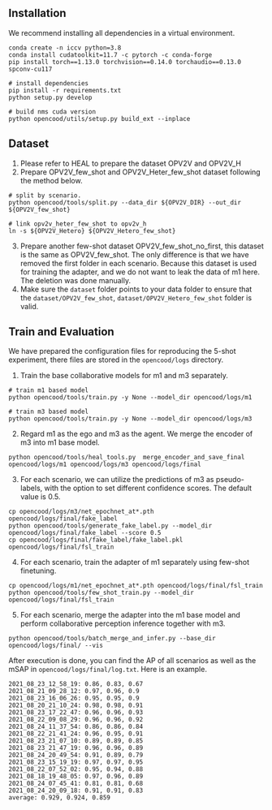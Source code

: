 ## Installation

We recommend installing all dependencies in a virtual environment.

```
conda create -n iccv python=3.8
conda install cudatoolkit=11.7 -c pytorch -c conda-forge
pip install torch==1.13.0 torchvision==0.14.0 torchaudio==0.13.0 spconv-cu117

# install dependencies
pip install -r requirements.txt
python setup.py develop

# build nms cuda version
python opencood/utils/setup.py build_ext --inplace
```

## Dataset

1. Please refer to HEAL to prepare the dataset OPV2V and OPV2V_H
2. Prepare OPV2V_few_shot and OPV2V_Heter_few_shot dataset following the method below.

```
# split by scenario.
python opencood/tools/split.py --data_dir ${OPV2V_DIR} --out_dir ${OPV2V_few_shot}

# link opv2v_heter_few_shot to opv2v_h
ln -s ${OPV2V_Hetero} ${OPV2V_Hetero_few_shot}
```

3. Prepare another few-shot dataset OPV2V_few_shot_no_first, this dataset is the same as OPV2V_few_shot. The only difference is that we have removed the first folder in each scenario. Because this dataset is used for training the adapter, and we do not want to leak the data of m1 here. The deletion was done manually.
4. Make sure the `dataset` folder points to your data folder to ensure that the `dataset/OPV2V_few_shot`, `dataset/OPV2V_Hetero_few_shot` folder is valid.

## Train and Evaluation

We have prepared the configuration files for reproducing the 5-shot experiment, there files are stored in the `opencood/logs` directory.

1. Train the base collaborative models for m1 and m3 separately.

```
# train m1 based model
python opencood/tools/train.py -y None --model_dir opencood/logs/m1

# train m3 based model
python opencood/tools/train.py -y None --model_dir opencood/logs/m3
```

2. Regard m1 as the ego and m3 as the agent. We merge the encoder of m3 into m1 base model.

```
python opencood/tools/heal_tools.py  merge_encoder_and_save_final opencood/logs/m1 opencood/logs/m3 opencood/logs/final
```

3. For each scenario, we can utilize the predictions of m3 as pseudo-labels, with the option to set different confidence scores. The default value is 0.5.

```
cp opencood/logs/m3/net_epochnet_at*.pth opencood/logs/final/fake_label
python opencood/tools/generate_fake_label.py --model_dir opencood/logs/final/fake_label --score 0.5
cp opencood/logs/final/fake_label/fake_label.pkl opencood/logs/final/fsl_train

```

4. For each scenario, train the adapter of m1 separately using few-shot finetuning.

```
cp opencood/logs/m1/net_epochnet_at*.pth opencood/logs/final/fsl_train
python opencood/tools/few_shot_train.py --model_dir opencood/logs/final/fsl_train

```

5. For each scenario, merge the adapter into the m1 base model and perform collaborative perception inference together with m3.

```
python opencood/tools/batch_merge_and_infer.py --base_dir opencood/logs/final/ --vis
```

After execution is done, you can find the AP of all scenarios as well as the mSAP in `opencood/logs/final/log.txt`. Here is an example.

```
2021_08_23_12_58_19: 0.86, 0.83, 0.67
2021_08_21_09_28_12: 0.97, 0.96, 0.9
2021_08_23_16_06_26: 0.95, 0.95, 0.9
2021_08_20_21_10_24: 0.98, 0.98, 0.91
2021_08_23_17_22_47: 0.96, 0.96, 0.93
2021_08_22_09_08_29: 0.96, 0.96, 0.92
2021_08_24_11_37_54: 0.86, 0.86, 0.84
2021_08_22_21_41_24: 0.96, 0.95, 0.91
2021_08_23_21_07_10: 0.89, 0.89, 0.85
2021_08_23_21_47_19: 0.96, 0.96, 0.89
2021_08_24_20_49_54: 0.91, 0.89, 0.79
2021_08_23_15_19_19: 0.97, 0.97, 0.95
2021_08_22_07_52_02: 0.95, 0.94, 0.88
2021_08_18_19_48_05: 0.97, 0.96, 0.89
2021_08_24_07_45_41: 0.81, 0.81, 0.68
2021_08_24_20_09_18: 0.91, 0.91, 0.83
average: 0.929, 0.924, 0.859
```
